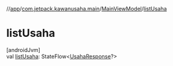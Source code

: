 //[app](../../../index.md)/[com.jetpack.kawanusaha.main](../index.md)/[MainViewModel](index.md)/[listUsaha](list-usaha.md)

# listUsaha

[androidJvm]\
val [listUsaha](list-usaha.md): StateFlow&lt;[UsahaResponse](../../com.jetpack.kawanusaha.data/-usaha-response/index.md)?&gt;
